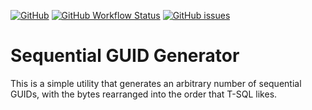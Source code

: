 [![GitHub](https://img.shields.io/github/license/melgrubb/SequentialGuidGenerator)](https://opensource.org/licenses/MIT)
[![GitHub Workflow Status](https://img.shields.io/github/workflow/status/MelGrubb/SequentialGuidGenerator/ci)](https://github.com/MelGrubb/SequentialGuidGenerator/actions/workflows/ci.yml)
[![GitHub issues](https://img.shields.io/github/issues/melgrubb/SequentialGuidGenerator)](https://github.com/MelGrubb/SequentialGuidGenerator/issues)

# Sequential GUID Generator #

This is a simple utility that generates an arbitrary number of sequential GUIDs, with the bytes rearranged into the order that T-SQL likes.
